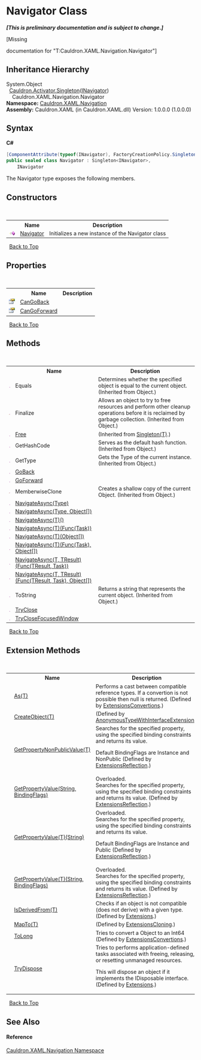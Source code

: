 # Navigator Class
 _**\[This is preliminary documentation and is subject to change.\]**_

\[Missing <summary> documentation for "T:Cauldron.XAML.Navigation.Navigator"\]


## Inheritance Hierarchy
System.Object<br />&nbsp;&nbsp;<a href="T_Cauldron_Activator_Singleton_1">Cauldron.Activator.Singleton</a>(<a href="T_Cauldron_XAML_Navigation_INavigator">INavigator</a>)<br />&nbsp;&nbsp;&nbsp;&nbsp;Cauldron.XAML.Navigation.Navigator<br />
**Namespace:**&nbsp;<a href="N_Cauldron_XAML_Navigation">Cauldron.XAML.Navigation</a><br />**Assembly:**&nbsp;Cauldron.XAML (in Cauldron.XAML.dll) Version: 1.0.0.0 (1.0.0.0)

## Syntax

**C#**<br />
``` C#
[ComponentAttribute(typeof(INavigator), FactoryCreationPolicy.Singleton)]
public sealed class Navigator : Singleton<INavigator>, 
	INavigator
```

The Navigator type exposes the following members.


## Constructors
&nbsp;<table><tr><th></th><th>Name</th><th>Description</th></tr><tr><td>![Public method](media/pubmethod.gif "Public method")</td><td><a href="M_Cauldron_XAML_Navigation_Navigator__ctor">Navigator</a></td><td>
Initializes a new instance of the Navigator class</td></tr></table>&nbsp;
<a href="#navigator-class">Back to Top</a>

## Properties
&nbsp;<table><tr><th></th><th>Name</th><th>Description</th></tr><tr><td>![Public property](media/pubproperty.gif "Public property")</td><td><a href="P_Cauldron_XAML_Navigation_Navigator_CanGoBack">CanGoBack</a></td><td /></tr><tr><td>![Public property](media/pubproperty.gif "Public property")</td><td><a href="P_Cauldron_XAML_Navigation_Navigator_CanGoForward">CanGoForward</a></td><td /></tr></table>&nbsp;
<a href="#navigator-class">Back to Top</a>

## Methods
&nbsp;<table><tr><th></th><th>Name</th><th>Description</th></tr><tr><td>![Public method](media/pubmethod.gif "Public method")</td><td>Equals</td><td>
Determines whether the specified object is equal to the current object.
 (Inherited from Object.)</td></tr><tr><td>![Protected method](media/protmethod.gif "Protected method")</td><td>Finalize</td><td>
Allows an object to try to free resources and perform other cleanup operations before it is reclaimed by garbage collection.
 (Inherited from Object.)</td></tr><tr><td>![Public method](media/pubmethod.gif "Public method")</td><td><a href="M_Cauldron_Activator_Singleton_1_Free">Free</a></td><td> (Inherited from <a href="T_Cauldron_Activator_Singleton_1">Singleton(T)</a>.)</td></tr><tr><td>![Public method](media/pubmethod.gif "Public method")</td><td>GetHashCode</td><td>
Serves as the default hash function.
 (Inherited from Object.)</td></tr><tr><td>![Public method](media/pubmethod.gif "Public method")</td><td>GetType</td><td>
Gets the Type of the current instance.
 (Inherited from Object.)</td></tr><tr><td>![Public method](media/pubmethod.gif "Public method")</td><td><a href="M_Cauldron_XAML_Navigation_Navigator_GoBack">GoBack</a></td><td /></tr><tr><td>![Public method](media/pubmethod.gif "Public method")</td><td><a href="M_Cauldron_XAML_Navigation_Navigator_GoForward">GoForward</a></td><td /></tr><tr><td>![Protected method](media/protmethod.gif "Protected method")</td><td>MemberwiseClone</td><td>
Creates a shallow copy of the current Object.
 (Inherited from Object.)</td></tr><tr><td>![Public method](media/pubmethod.gif "Public method")</td><td><a href="M_Cauldron_XAML_Navigation_Navigator_NavigateAsync">NavigateAsync(Type)</a></td><td /></tr><tr><td>![Public method](media/pubmethod.gif "Public method")</td><td><a href="M_Cauldron_XAML_Navigation_Navigator_NavigateAsync_1">NavigateAsync(Type, Object[])</a></td><td /></tr><tr><td>![Public method](media/pubmethod.gif "Public method")</td><td><a href="M_Cauldron_XAML_Navigation_Navigator_NavigateAsync__1">NavigateAsync(T)()</a></td><td /></tr><tr><td>![Public method](media/pubmethod.gif "Public method")</td><td><a href="M_Cauldron_XAML_Navigation_Navigator_NavigateAsync__1_1">NavigateAsync(T)(Func(Task))</a></td><td /></tr><tr><td>![Public method](media/pubmethod.gif "Public method")</td><td><a href="M_Cauldron_XAML_Navigation_Navigator_NavigateAsync__1_3">NavigateAsync(T)(Object[])</a></td><td /></tr><tr><td>![Public method](media/pubmethod.gif "Public method")</td><td><a href="M_Cauldron_XAML_Navigation_Navigator_NavigateAsync__1_2">NavigateAsync(T)(Func(Task), Object[])</a></td><td /></tr><tr><td>![Public method](media/pubmethod.gif "Public method")</td><td><a href="M_Cauldron_XAML_Navigation_Navigator_NavigateAsync__2">NavigateAsync(T, TResult)(Func(TResult, Task))</a></td><td /></tr><tr><td>![Public method](media/pubmethod.gif "Public method")</td><td><a href="M_Cauldron_XAML_Navigation_Navigator_NavigateAsync__2_1">NavigateAsync(T, TResult)(Func(TResult, Task), Object[])</a></td><td /></tr><tr><td>![Public method](media/pubmethod.gif "Public method")</td><td>ToString</td><td>
Returns a string that represents the current object.
 (Inherited from Object.)</td></tr><tr><td>![Public method](media/pubmethod.gif "Public method")</td><td><a href="M_Cauldron_XAML_Navigation_Navigator_TryClose">TryClose</a></td><td /></tr><tr><td>![Public method](media/pubmethod.gif "Public method")</td><td><a href="M_Cauldron_XAML_Navigation_Navigator_TryCloseFocusedWindow">TryCloseFocusedWindow</a></td><td /></tr></table>&nbsp;
<a href="#navigator-class">Back to Top</a>

## Extension Methods
&nbsp;<table><tr><th></th><th>Name</th><th>Description</th></tr><tr><td>![Public Extension Method](media/pubextension.gif "Public Extension Method")</td><td><a href="M_Cauldron_Core_Extensions_ExtensionsConvertions_As__1">As(T)</a></td><td>
Performs a cast between compatible reference types. If a convertion is not possible then null is returned.
 (Defined by <a href="T_Cauldron_Core_Extensions_ExtensionsConvertions">ExtensionsConvertions</a>.)</td></tr><tr><td>![Public Extension Method](media/pubextension.gif "Public Extension Method")</td><td><a href="M_Cauldron_Dynamic_AnonymousTypeWithInterfaceExtension_CreateObject__1">CreateObject(T)</a></td><td> (Defined by <a href="T_Cauldron_Dynamic_AnonymousTypeWithInterfaceExtension">AnonymousTypeWithInterfaceExtension</a>.)</td></tr><tr><td>![Public Extension Method](media/pubextension.gif "Public Extension Method")</td><td><a href="M_Cauldron_Core_Extensions_ExtensionsReflection_GetPropertyNonPublicValue__1">GetPropertyNonPublicValue(T)</a></td><td>
Searches for the specified property, using the specified binding constraints and returns its value. 

 Default BindingFlags are Instance and NonPublic
 (Defined by <a href="T_Cauldron_Core_Extensions_ExtensionsReflection">ExtensionsReflection</a>.)</td></tr><tr><td>![Public Extension Method](media/pubextension.gif "Public Extension Method")</td><td><a href="M_Cauldron_Core_Extensions_ExtensionsReflection_GetPropertyValue">GetPropertyValue(String, BindingFlags)</a></td><td>Overloaded.  
Searches for the specified property, using the specified binding constraints and returns its value.
 (Defined by <a href="T_Cauldron_Core_Extensions_ExtensionsReflection">ExtensionsReflection</a>.)</td></tr><tr><td>![Public Extension Method](media/pubextension.gif "Public Extension Method")</td><td><a href="M_Cauldron_Core_Extensions_ExtensionsReflection_GetPropertyValue__1">GetPropertyValue(T)(String)</a></td><td>Overloaded.  
Searches for the specified property, using the specified binding constraints and returns its value. 

 Default BindingFlags are Instance and Public
 (Defined by <a href="T_Cauldron_Core_Extensions_ExtensionsReflection">ExtensionsReflection</a>.)</td></tr><tr><td>![Public Extension Method](media/pubextension.gif "Public Extension Method")</td><td><a href="M_Cauldron_Core_Extensions_ExtensionsReflection_GetPropertyValue__1_1">GetPropertyValue(T)(String, BindingFlags)</a></td><td>Overloaded.  
Searches for the specified property, using the specified binding constraints and returns its value.
 (Defined by <a href="T_Cauldron_Core_Extensions_ExtensionsReflection">ExtensionsReflection</a>.)</td></tr><tr><td>![Public Extension Method](media/pubextension.gif "Public Extension Method")</td><td><a href="M_Cauldron_Core_Extensions_Extensions_IsDerivedFrom__1">IsDerivedFrom(T)</a></td><td>
Checks if an object is not compatible (does not derive) with a given type.
 (Defined by <a href="T_Cauldron_Core_Extensions_Extensions">Extensions</a>.)</td></tr><tr><td>![Public Extension Method](media/pubextension.gif "Public Extension Method")</td><td><a href="M_Cauldron_Activator_ExtensionsCloning_MapTo__1">MapTo(T)</a></td><td> (Defined by <a href="T_Cauldron_Activator_ExtensionsCloning">ExtensionsCloning</a>.)</td></tr><tr><td>![Public Extension Method](media/pubextension.gif "Public Extension Method")</td><td><a href="M_Cauldron_Core_Extensions_ExtensionsConvertions_ToLong_1">ToLong</a></td><td>
Tries to convert a Object to an Int64
 (Defined by <a href="T_Cauldron_Core_Extensions_ExtensionsConvertions">ExtensionsConvertions</a>.)</td></tr><tr><td>![Public Extension Method](media/pubextension.gif "Public Extension Method")</td><td><a href="M_Cauldron_Core_Extensions_Extensions_TryDispose">TryDispose</a></td><td>
Tries to performs application-defined tasks associated with freeing, releasing, or resetting unmanaged resources. 

 This will dispose an object if it implements the IDisposable interface.
 (Defined by <a href="T_Cauldron_Core_Extensions_Extensions">Extensions</a>.)</td></tr></table>&nbsp;
<a href="#navigator-class">Back to Top</a>

## See Also


#### Reference
<a href="N_Cauldron_XAML_Navigation">Cauldron.XAML.Navigation Namespace</a><br />